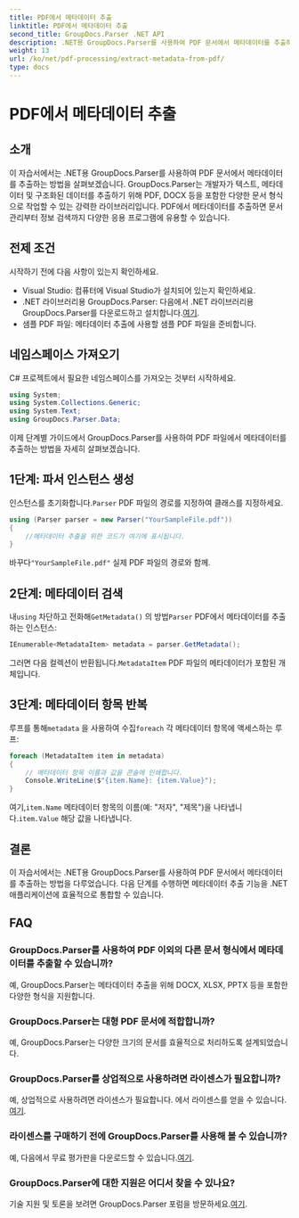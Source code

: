 ```yaml
---
title: PDF에서 메타데이터 추출
linktitle: PDF에서 메타데이터 추출
second_title: GroupDocs.Parser .NET API
description: .NET용 GroupDocs.Parser를 사용하여 PDF 문서에서 메타데이터를 추출하는 방법을 알아보세요. 이 포괄적인 가이드에서는 단계별 지침과 전제 조건을 다룹니다.
weight: 13
url: /ko/net/pdf-processing/extract-metadata-from-pdf/
type: docs
---
```

# PDF에서 메타데이터 추출

## 소개
이 자습서에서는 .NET용 GroupDocs.Parser를 사용하여 PDF 문서에서 메타데이터를 추출하는 방법을 살펴보겠습니다. GroupDocs.Parser는 개발자가 텍스트, 메타데이터 및 구조화된 데이터를 추출하기 위해 PDF, DOCX 등을 포함한 다양한 문서 형식으로 작업할 수 있는 강력한 라이브러리입니다. PDF에서 메타데이터를 추출하면 문서 관리부터 정보 검색까지 다양한 응용 프로그램에 유용할 수 있습니다.
## 전제 조건
시작하기 전에 다음 사항이 있는지 확인하세요.
- Visual Studio: 컴퓨터에 Visual Studio가 설치되어 있는지 확인하세요.
-  .NET 라이브러리용 GroupDocs.Parser: 다음에서 .NET 라이브러리용 GroupDocs.Parser를 다운로드하고 설치합니다.[여기](https://releases.groupdocs.com/parser/net/).
- 샘플 PDF 파일: 메타데이터 추출에 사용할 샘플 PDF 파일을 준비합니다.

## 네임스페이스 가져오기
C# 프로젝트에서 필요한 네임스페이스를 가져오는 것부터 시작하세요.
```csharp
using System;
using System.Collections.Generic;
using System.Text;
using GroupDocs.Parser.Data;
```

이제 단계별 가이드에서 GroupDocs.Parser를 사용하여 PDF 파일에서 메타데이터를 추출하는 방법을 자세히 살펴보겠습니다.
## 1단계: 파서 인스턴스 생성
 인스턴스를 초기화합니다.`Parser` PDF 파일의 경로를 지정하여 클래스를 지정하세요.
```csharp
using (Parser parser = new Parser("YourSampleFile.pdf"))
{
    //메타데이터 추출을 위한 코드가 여기에 표시됩니다.
}
```
 바꾸다`"YourSampleFile.pdf"` 실제 PDF 파일의 경로와 함께.
## 2단계: 메타데이터 검색
 내`using` 차단하고 전화해`GetMetadata()` 의 방법`Parser` PDF에서 메타데이터를 추출하는 인스턴스:
```csharp
IEnumerable<MetadataItem> metadata = parser.GetMetadata();
```
 그러면 다음 컬렉션이 반환됩니다.`MetadataItem` PDF 파일의 메타데이터가 포함된 개체입니다.
## 3단계: 메타데이터 항목 반복
 루프를 통해`metadata` 을 사용하여 수집`foreach` 각 메타데이터 항목에 액세스하는 루프:
```csharp
foreach (MetadataItem item in metadata)
{
    // 메타데이터 항목 이름과 값을 콘솔에 인쇄합니다.
    Console.WriteLine($"{item.Name}: {item.Value}");
}
```
 여기,`item.Name` 메타데이터 항목의 이름(예: "저자", "제목")을 나타냅니다.`item.Value` 해당 값을 나타냅니다.

## 결론
이 자습서에서는 .NET용 GroupDocs.Parser를 사용하여 PDF 문서에서 메타데이터를 추출하는 방법을 다루었습니다. 다음 단계를 수행하면 메타데이터 추출 기능을 .NET 애플리케이션에 효율적으로 통합할 수 있습니다.

## FAQ
### GroupDocs.Parser를 사용하여 PDF 이외의 다른 문서 형식에서 메타데이터를 추출할 수 있습니까?
예, GroupDocs.Parser는 메타데이터 추출을 위해 DOCX, XLSX, PPTX 등을 포함한 다양한 형식을 지원합니다.
### GroupDocs.Parser는 대형 PDF 문서에 적합합니까?
예, GroupDocs.Parser는 다양한 크기의 문서를 효율적으로 처리하도록 설계되었습니다.
### GroupDocs.Parser를 상업적으로 사용하려면 라이센스가 필요합니까?
 예, 상업적으로 사용하려면 라이센스가 필요합니다. 에서 라이센스를 얻을 수 있습니다.[여기](https://purchase.groupdocs.com/buy).
### 라이센스를 구매하기 전에 GroupDocs.Parser를 사용해 볼 수 있습니까?
 예, 다음에서 무료 평가판을 다운로드할 수 있습니다.[여기](https://releases.groupdocs.com/).
### GroupDocs.Parser에 대한 지원은 어디서 찾을 수 있나요?
 기술 지원 및 토론을 보려면 GroupDocs.Parser 포럼을 방문하세요.[여기](https://forum.groupdocs.com/c/parser/17).